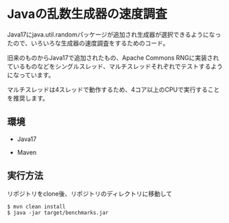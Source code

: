 # Javaの乱数生成器の速度調査

Java17にjava.util.randomパッケージが追加され生成器が選択できるようになったので、いろいろな生成器の速度調査をするためのコード。

旧来のものからJava17で追加されたもの、Apache Commons RNGに実装されているものなどをシングルスレッド、マルチスレッドそれぞれでテストするようになっています。

マルチスレッドは4スレッドで動作するため、4コア以上のCPUで実行することを推奨します。

## 環境

* Java17

* Maven

## 実行方法

リポジトリをclone後、リポジトリのディレクトリに移動して

```
$ mvn clean install
$ java -jar target/benchmarks.jar
```
